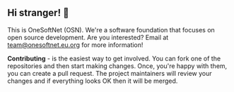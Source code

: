 ## Hi stranger! 👋

This is OneSoftNet (OSN). We're a software foundation that focuses on open source development.
Are you interested? Email at team@onesoftnet.eu.org for more information!

**Contributing** - is the easiest way to get involved. You can fork one of the repositories and then start making changes. Once, you're happy with them, you can create a pull request. The project maintainers will review your changes and if everything looks OK then it will be merged.

<!--

**Here are some ideas to get you started:**

🙋‍♀️ A short introduction - what is your organization all about?
🌈 Contribution guidelines - how can the community get involved?
👩‍💻 Useful resources - where can the community find your docs? Is there anything else the community should know?
🍿 Fun facts - what does your team eat for breakfast?
🧙 Remember, you can do mighty things with the power of [Markdown](https://docs.github.com/github/writing-on-github/getting-started-with-writing-and-formatting-on-github/basic-writing-and-formatting-syntax)
-->
